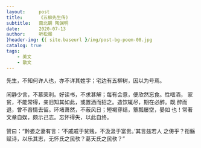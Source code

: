 ```yaml
---
layout:     post
title:      《五柳先生传》
subtitle:   南北朝 陶渊明
date:       2020-07-13
author:     听松阁
}header-img: {{ site.baseurl }/img/post-bg-poem-08.jpg
catalog: true
tags:
    - 美文
    - 散文
---
```



先生，不知何许人也，亦不详其姓字；宅边有五柳树，因以为号焉。
<br><br>
闲静少言，不慕荣利。好读书，不求甚解；每有会意，便欣然忘食。性嗜酒，
家贫，不能常得，亲旧知其如此，或置酒而招之。造饮辄尽，期在必醉。既
醉而退，曾不吝情去留。环堵萧然，不蔽风日；短褐穿结，簟瓢屡空，晏如
也！常著文章自娱，颇示己志。忘怀得失，以此自终。
<br><br>
赞曰：“黔娄之妻有言：‘不戚戚于贫贱，不汲汲于富贵。’其言兹若人
之俦乎？衔觞赋诗，以乐其志，无怀氏之民欤？葛天氏之民欤？”
